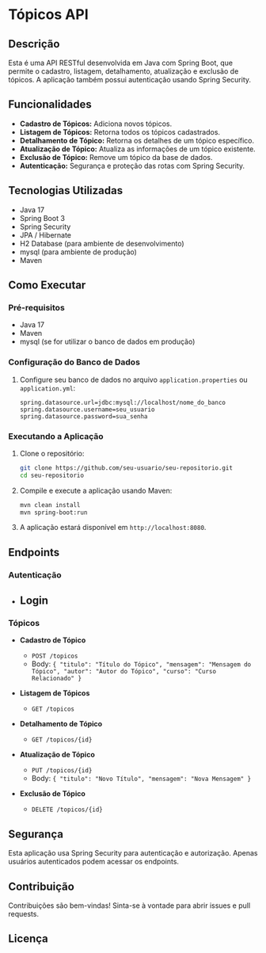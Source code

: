 # Tópicos API

## Descrição

Esta é uma API RESTful desenvolvida em Java com Spring Boot, que permite o cadastro, listagem, detalhamento, atualização e exclusão de tópicos. 
A aplicação também possui autenticação usando Spring Security.

## Funcionalidades

- **Cadastro de Tópicos:** Adiciona novos tópicos.
- **Listagem de Tópicos:** Retorna todos os tópicos cadastrados.
- **Detalhamento de Tópico:** Retorna os detalhes de um tópico específico.
- **Atualização de Tópico:** Atualiza as informações de um tópico existente.
- **Exclusão de Tópico:** Remove um tópico da base de dados.
- **Autenticação:** Segurança e proteção das rotas com Spring Security.

## Tecnologias Utilizadas

- Java 17
- Spring Boot 3
- Spring Security
- JPA / Hibernate
- H2 Database (para ambiente de desenvolvimento)
- mysql (para ambiente de produção)
- Maven

## Como Executar

### Pré-requisitos

- Java 17
- Maven
- mysql (se for utilizar o banco de dados em produção)

### Configuração do Banco de Dados

1. Configure seu banco de dados no arquivo `application.properties` ou `application.yml`:

    ```properties
    spring.datasource.url=jdbc:mysql://localhost/nome_do_banco
    spring.datasource.username=seu_usuario
    spring.datasource.password=sua_senha
    ```

### Executando a Aplicação

1. Clone o repositório:

    ```bash
    git clone https://github.com/seu-usuario/seu-repositorio.git
    cd seu-repositorio
    ```

2. Compile e execute a aplicação usando Maven:

    ```bash
    mvn clean install
    mvn spring-boot:run
    ```

3. A aplicação estará disponível em `http://localhost:8080`.

## Endpoints

### Autenticação

- **Login**
  -

### Tópicos

- **Cadastro de Tópico**
  - `POST /topicos`
  - Body: `{ "titulo": "Título do Tópico", "mensagem": "Mensagem do Tópico", "autor": "Autor do Tópico", "curso": "Curso Relacionado" }`

- **Listagem de Tópicos**
  - `GET /topicos`

- **Detalhamento de Tópico**
  - `GET /topicos/{id}`

- **Atualização de Tópico**
  - `PUT /topicos/{id}`
  - Body: `{ "titulo": "Novo Título", "mensagem": "Nova Mensagem" }`

- **Exclusão de Tópico**
  - `DELETE /topicos/{id}`

## Segurança

Esta aplicação usa Spring Security para autenticação e autorização. Apenas usuários autenticados podem acessar os endpoints.

## Contribuição

Contribuições são bem-vindas! Sinta-se à vontade para abrir issues e pull requests.

## Licença
